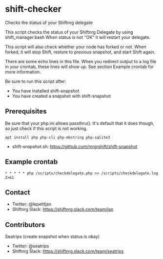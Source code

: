 # shift-checker
Checks the status of your Shiftnrg delegate

This script checks the status of your Shiftnrg Delegate by using shift_manager.bash
When status is not "OK" it will restart your delegate.
 
This script will also check whether your node has forked or not. 
When forked, it will stop Shift, restore to previous snapshot, and start Shift again.
  
There are some echo lines in this file. 
When you redirect output to a log file in your crontab, these lines will show up. 
See section Example crontab for more information.

Be sure to run this script after:
* You have installed shift-snapshot
* You have created a snapshot with shift-snapshot

## Prerequisites
Be sure that your php.ini allows passthru(). It's default that it does though, so just check if this script is not working.
```
apt install php php-cli php-mbstring php-sqlite3
```
* shift-snapshot.sh: https://github.com/mrgrshift/shift-snapshot

## Example crontab
```
* * * * * php /scripts/checkdelegate.php >> /scripts/checkdelegate.log 2>&1
```

## Contact 
* Twitter: @lepetitjan 
* Shiftnrg Slack: https://shiftnrg.slack.com/team/jan 

## Contributors
Seatrips (create snapshot when status is okay)
* Twitter: @seatrips
* Shiftnrg Slack: https://shiftnrg.slack.com/team/seatrips
